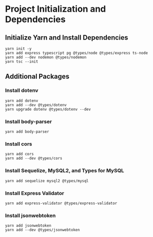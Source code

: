 # Project Initialization and Dependencies

## Initialize Yarn and Install Dependencies

```
yarn init -y
yarn add express typescript pg @types/node @types/express ts-node
yarn add --dev nodemon @types/nodemon
yarn tsc --init
```

## Additional Packages
### Install dotenv
```
yarn add dotenv
yarn add --dev @types/dotenv
yarn upgrade dotenv @types/dotenv --dev

```

### Install body-parser
```
yarn add body-parser
```

### Install cors
```
yarn add cors
yarn add --dev @types/cors
```

### Install Sequelize, MySQL2, and Types for MySQL
```
yarn add sequelize mysql2 @types/mysql

```

### Install Express Validator
```
yarn add express-validator @types/express-validator
```

### Install jsonwebtoken
```
yarn add jsonwebtoken
yarn add --dev @types/jsonwebtoken
```
